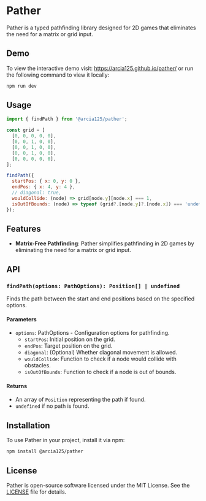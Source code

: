 # Pather

Pather is a typed pathfinding library designed for 2D games that eliminates the need for a matrix or grid input.

## Demo
To view the interactive demo visit: https://arcia125.github.io/pather/
or run the following command to view it locally:
```bash
npm run dev
```

## Usage

```js
import { findPath } from '@arcia125/pather';

const grid = [
  [0, 0, 0, 0, 0],
  [0, 0, 1, 0, 0],
  [0, 0, 1, 0, 0],
  [0, 0, 1, 0, 0],
  [0, 0, 0, 0, 0],
];

findPath({
  startPos: { x: 0, y: 0 },
  endPos: { x: 4, y: 4 },
  // diagonal: true,
  wouldCollide: (node) => grid[node.y][node.x] === 1,
  isOutOfBounds: (node) => typeof (grid?.[node.y]?.[node.x]) === 'undefined',
});
```

## Features

- **Matrix-Free Pathfinding**: Pather simplifies pathfinding in 2D games by eliminating the need for a matrix or grid input.

## API

### `findPath(options: PathOptions): Position[] | undefined`

Finds the path between the start and end positions based on the specified options.

#### Parameters

- `options`: PathOptions - Configuration options for pathfinding.
  - `startPos`: Initial position on the grid.
  - `endPos`: Target position on the grid.
  - `diagonal`: (Optional) Whether diagonal movement is allowed.
  - `wouldCollide`: Function to check if a node would collide with obstacles.
  - `isOutOfBounds`: Function to check if a node is out of bounds.

#### Returns

- An array of `Position` representing the path if found.
- `undefined` if no path is found.

## Installation

To use Pather in your project, install it via npm:

```bash
npm install @arcia125/pather
```

## License

Pather is open-source software licensed under the MIT License. See the [LICENSE](LICENSE) file for details.

